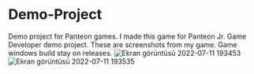 # Demo-Project
Demo project for Panteon games. I made this game for Panteon Jr. Game Developer demo project.
These are screenshots from my game.
Game windows build stay on releases.
![Ekran görüntüsü 2022-07-11 193453](https://user-images.githubusercontent.com/72476432/178319826-158961ee-a401-46a2-8c3e-9abc328269f0.png)
![Ekran görüntüsü 2022-07-11 193535](https://user-images.githubusercontent.com/72476432/178319434-4aef7e5a-7099-4fe6-8494-25ee370fd28d.png)
